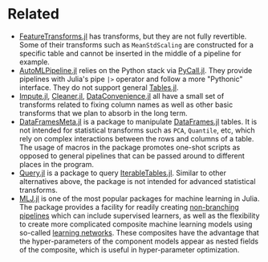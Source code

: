 # Related

- [FeatureTransforms.jl](https://github.com/invenia/FeatureTransforms.jl)
  has transforms, but they are not fully revertible. Some of their
  transforms such as `MeanStdScaling` are constructed for a specific
  table and cannot be inserted in the middle of a pipeline for example.
- [AutoMLPipeline.jl](https://github.com/IBM/AutoMLPipeline.jl) relies on
  the Python stack via [PyCall.jl](https://github.com/JuliaPy/PyCall.jl).
  They provide pipelines with Julia's pipe `|>` operator and follow a
  more "Pythonic" interface. They do not support general
  [Tables.jl](https://github.com/JuliaData/Tables.jl).
- [Impute.jl](https://github.com/invenia/Impute.jl),
  [Cleaner.jl](https://github.com/TheRoniOne/Cleaner.jl),
  [DataConvenience.jl](https://github.com/xiaodaigh/DataConvenience.jl)
  all have a small set of transforms related to fixing column names as
  well as other basic transforms that we plan to absorb in the long term.
- [DataFramesMeta.jl](https://github.com/jkrumbiegel/Chain.jl) is a package
  to manipulate [DataFrames.jl](https://github.com/JuliaData/DataFrames.jl)
  tables. It is not intended for statistical transforms such as `PCA`,
  `Quantile`, etc, which rely on complex interactions between the rows and
  columns of a table. The usage of macros in the package promotes one-shot
  scripts as opposed to general pipelines that can be passed around to
  different places in the program.
- [Query.jl](https://github.com/queryverse/Query.jl) is a package to query
  [IterableTables.jl](https://github.com/queryverse/IterableTables.jl).
  Similar to other alternatives above, the package is not intended for
  advanced statistical transforms.
- [MLJ.jl](https://alan-turing-institute.github.io/MLJ.jl/dev/) is one
  of the most popular packages for machine learning in Julia. The
  package provides a facility for readily creating [non-branching
  pipelines](https://alan-turing-institute.github.io/MLJ.jl/dev/linear_pipelines/#Linear-Pipelines)
  which can include supervised learners, as well as the flexibility to
  create more complicated composite machine learning models using
  so-called [learning
  networks](https://alan-turing-institute.github.io/MLJ.jl/dev/composing_models/#Learning-Networks). These composites
  have the advantage that the hyper-parameters of the component models
  appear as nested fields of the composite, which is useful in
  hyper-parameter optimization.